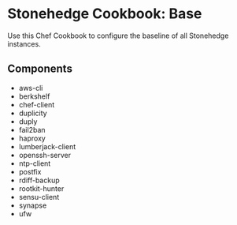Stonehedge Cookbook: Base
=========================

Use this Chef Cookbook to configure the baseline of all Stonehedge instances.


Components
----------
  - aws-cli
  - berkshelf
  - chef-client
  - duplicity
  - duply
  - fail2ban
  - haproxy
  - lumberjack-client
  - openssh-server
  - ntp-client
  - postfix
  - rdiff-backup
  - rootkit-hunter
  - sensu-client
  - synapse
  - ufw
